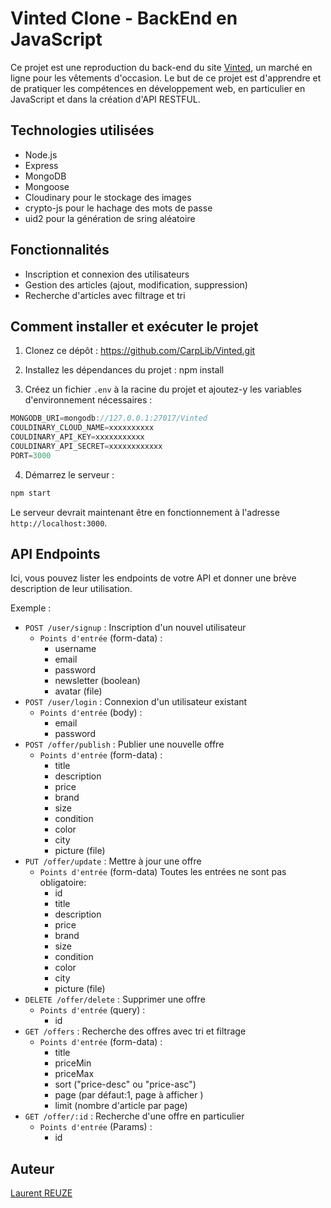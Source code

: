 # Vinted Clone - BackEnd en JavaScript

Ce projet est une reproduction du back-end du site [Vinted](https://www.vinted.fr/), un marché en ligne pour les vêtements d'occasion. Le but de ce projet est d'apprendre et de pratiquer les compétences en développement web, en particulier en JavaScript et dans la création d'API RESTFUL.

## Technologies utilisées

- Node.js
- Express
- MongoDB
- Mongoose
- Cloudinary pour le stockage des images
- crypto-js pour le hachage des mots de passe
- uid2 pour la génération de sring aléatoire

## Fonctionnalités

- Inscription et connexion des utilisateurs
- Gestion des articles (ajout, modification, suppression)
- Recherche d'articles avec filtrage et tri

## Comment installer et exécuter le projet
1. Clonez ce dépôt : https://github.com/CarpLib/Vinted.git

2. Installez les dépendances du projet : npm install

3. Créez un fichier `.env` à la racine du projet et ajoutez-y les variables d'environnement nécessaires :

```javascript
MONGODB_URI=mongodb://127.0.0.1:27017/Vinted
COULDINARY_CLOUD_NAME=xxxxxxxxxx
COULDINARY_API_KEY=xxxxxxxxxxx
COULDINARY_API_SECRET=xxxxxxxxxxxx
PORT=3000
```

4. Démarrez le serveur :

```bash
npm start
```



Le serveur devrait maintenant être en fonctionnement à l'adresse `http://localhost:3000`.

## API Endpoints

Ici, vous pouvez lister les endpoints de votre API et donner une brève description de leur utilisation.

Exemple :

- `POST /user/signup` : Inscription d'un nouvel utilisateur
  - `Points d'entrée` (form-data) :
    - username
    - email
    - password
    - newsletter (boolean)
    - avatar (file)
- `POST /user/login` : Connexion d'un utilisateur existant
  - `Points d'entrée` (body) :
    - email
    - password
- `POST /offer/publish` : Publier une nouvelle offre
  - `Points d'entrée` (form-data) :
    - title
    - description
    - price
    - brand
    - size
    - condition
    - color
    - city
    - picture (file)
- `PUT /offer/update` : Mettre à jour une offre
  - `Points d'entrée` (form-data) Toutes les entrées ne sont pas obligatoire:
    - id
    - title
    - description
    - price
    - brand
    - size
    - condition
    - color
    - city
    - picture (file)
- `DELETE /offer/delete` : Supprimer une offre
  - `Points d'entrée` (query) :
    - id
- `GET /offers` : Recherche des offres avec tri et filtrage
  - `Points d'entrée` (form-data) :
    - title
    - priceMin
    - priceMax
    - sort ("price-desc" ou "price-asc")
    - page (par défaut:1, page à afficher )
    - limit (nombre d'article par page)
- `GET /offer/:id` : Recherche d'une offre en particulier
  - `Points d'entrée` (Params) :
    - id


## Auteur

[Laurent REUZE](https://github.com/CarpLib)
